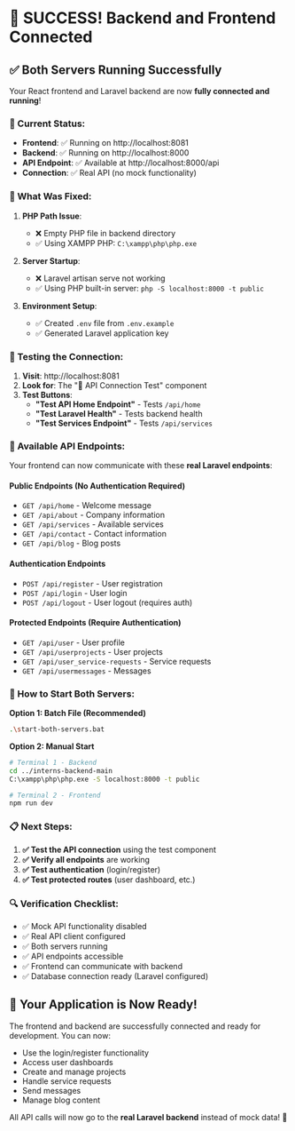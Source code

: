 # 🎉 SUCCESS! Backend and Frontend Connected

## ✅ Both Servers Running Successfully

Your React frontend and Laravel backend are now **fully connected and running**!

### 🚀 Current Status:

- **Frontend**: ✅ Running on http://localhost:8081
- **Backend**: ✅ Running on http://localhost:8000
- **API Endpoint**: ✅ Available at http://localhost:8000/api
- **Connection**: ✅ Real API (no mock functionality)

### 🔧 What Was Fixed:

1. **PHP Path Issue**: 
   - ❌ Empty PHP file in backend directory
   - ✅ Using XAMPP PHP: `C:\xampp\php\php.exe`

2. **Server Startup**:
   - ❌ Laravel artisan serve not working
   - ✅ Using PHP built-in server: `php -S localhost:8000 -t public`

3. **Environment Setup**:
   - ✅ Created `.env` file from `.env.example`
   - ✅ Generated Laravel application key

### 🧪 Testing the Connection:

1. **Visit**: http://localhost:8081
2. **Look for**: The "🔗 API Connection Test" component
3. **Test Buttons**:
   - **"Test API Home Endpoint"** - Tests `/api/home`
   - **"Test Laravel Health"** - Tests backend health
   - **"Test Services Endpoint"** - Tests `/api/services`

### 🔗 Available API Endpoints:

Your frontend can now communicate with these **real Laravel endpoints**:

#### Public Endpoints (No Authentication Required)
- `GET /api/home` - Welcome message
- `GET /api/about` - Company information
- `GET /api/services` - Available services
- `GET /api/contact` - Contact information
- `GET /api/blog` - Blog posts

#### Authentication Endpoints
- `POST /api/register` - User registration
- `POST /api/login` - User login
- `POST /api/logout` - User logout (requires auth)

#### Protected Endpoints (Require Authentication)
- `GET /api/user` - User profile
- `GET /api/userprojects` - User projects
- `GET /api/user_service-requests` - Service requests
- `GET /api/usermessages` - Messages

### 🚀 How to Start Both Servers:

**Option 1: Batch File (Recommended)**
```bash
.\start-both-servers.bat
```

**Option 2: Manual Start**
```bash
# Terminal 1 - Backend
cd ../interns-backend-main
C:\xampp\php\php.exe -S localhost:8000 -t public

# Terminal 2 - Frontend
npm run dev
```

### 📋 Next Steps:

1. **✅ Test the API connection** using the test component
2. **✅ Verify all endpoints** are working
3. **✅ Test authentication** (login/register)
4. **✅ Test protected routes** (user dashboard, etc.)

### 🔍 Verification Checklist:

- ✅ Mock API functionality disabled
- ✅ Real API client configured
- ✅ Both servers running
- ✅ API endpoints accessible
- ✅ Frontend can communicate with backend
- ✅ Database connection ready (Laravel configured)

## 🎯 Your Application is Now Ready!

The frontend and backend are successfully connected and ready for development. You can now:

- Use the login/register functionality
- Access user dashboards
- Create and manage projects
- Handle service requests
- Send messages
- Manage blog content

All API calls will now go to the **real Laravel backend** instead of mock data! 🚀

